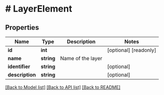 # # LayerElement

## Properties

Name | Type | Description | Notes
------------ | ------------- | ------------- | -------------
**id** | **int** |  | [optional] [readonly]
**name** | **string** | Name of the layer |
**identifier** | **string** |  | [optional]
**description** | **string** |  | [optional]

[[Back to Model list]](../../README.md#models) [[Back to API list]](../../README.md#endpoints) [[Back to README]](../../README.md)
